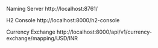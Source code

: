 Naming Server
http://localhost:8761/

H2 Console
http://localhost:8000/h2-console

Currency Exchange
http://localhost:8000/api/v1/currency-exchange/mapping/USD/INR
